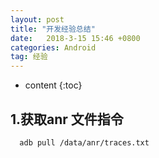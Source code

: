 ```yaml
---
layout: post
title: "开发经验总结"
date:   2018-3-15 15:46 +0800
categories: Android
tag: 经验
---
```


* content
{:toc}


1.获取anr 文件指令
-----------------
	  adb pull /data/anr/traces.txt